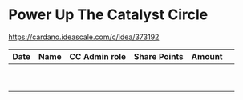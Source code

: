 # Power Up The Catalyst Circle
https://cardano.ideascale.com/c/idea/373192

| Date | Name | CC Admin role | Share Points | Amount |   |
| ---- | ---- | ------------- | ------------ | ------ | - |
|      |      |               |              |        |   |
|      |      |               |              |        |   |
|      |      |               |              |        |   |
|      |      |               |              |        |   |
|      |      |               |              |        |   |
|      |      |               |              |        |   |
|      |      |               |              |        |   |
|      |      |               |              |        |   |
|      |      |               |              |        |   |
